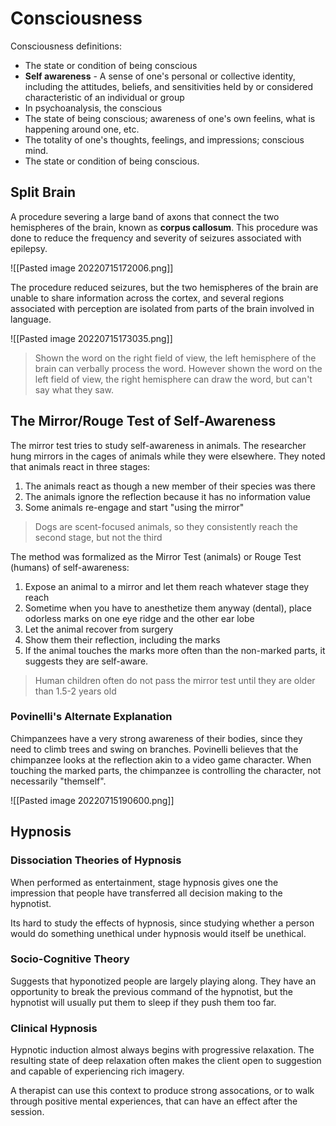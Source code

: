 # Consciousness
Consciousness definitions:
* The state or condition of being conscious
* **Self awareness** - A sense of one's personal or collective identity, including the attitudes, beliefs, and sensitivities held by or considered characteristic of an individual or group
* In psychoanalysis, the conscious
* The state of being conscious; awareness of one's own feelins, what is happening around one, etc.
* The totality of one's thoughts, feelings, and impressions; conscious mind.
* The state or condition of being conscious.

## Split Brain
A procedure severing a large band of axons that connect the two hemispheres of the brain, known as **corpus callosum**. This procedure was done to reduce the frequency and severity of seizures associated with epilepsy.

![[Pasted image 20220715172006.png]]

The procedure reduced seizures, but the two hemispheres of the brain are unable to share information across the cortex, and several regions associated with perception are isolated from parts of the brain involved in language.

![[Pasted image 20220715173035.png]]
> Shown the word on the right field of view, the left hemisphere of the brain can verbally process the word.
> However shown the word on the left field of view, the right hemisphere can draw the word, but can't say what they saw.

## The Mirror/Rouge Test of Self-Awareness
The mirror test tries to study self-awareness in animals. The researcher hung mirrors in the cages of animals while they were elsewhere. They noted that animals react in three stages:
1. The animals react as though a new member of their species was there
2. The animals ignore the reflection because it has no information value
3. Some animals re-engage and start "using the mirror"

> Dogs are scent-focused animals, so they consistently reach the second stage, but not the third

The method was formalized as the Mirror Test (animals) or Rouge Test (humans) of self-awareness:
1. Expose an animal to a mirror and let them reach whatever stage they reach
2. Sometime when you have to anesthetize them anyway (dental), place odorless marks on one eye ridge and the other ear lobe
3. Let the animal recover from surgery
4. Show them their reflection, including the marks
5. If the animal touches the marks more often than the non-marked parts, it suggests they are self-aware.

> Human children often do not pass the mirror test until they are older than 1.5-2 years old

### Povinelli's Alternate Explanation
Chimpanzees have a very strong awareness of their bodies, since they need to climb trees and swing on branches. Povinelli believes that the chimpanzee looks at the reflection akin to a video game character. When touching the marked parts, the chimpanzee is controlling the character, not necessarily "themself".

![[Pasted image 20220715190600.png]]

## Hypnosis
### Dissociation Theories of Hypnosis
When performed as entertainment, stage hypnosis gives one the impression that people have transferred all decision making to the hypnotist.

Its hard to study the effects of hypnosis, since studying whether a person would do something unethical under hypnosis would itself be unethical.

### Socio-Cognitive Theory
Suggests that hyponotized people are largely playing along. They have an opportunity to break the previous command of the hypnotist, but the hypnotist will usually put them to sleep if they push them too far.

### Clinical Hypnosis
Hypnotic induction almost always begins with progressive relaxation. The resulting state of deep relaxation often makes the client open to suggestion and capable of experiencing rich imagery.

A therapist can use this context to produce strong assocations, or to walk through positive mental experiences, that can have an effect after the session.


